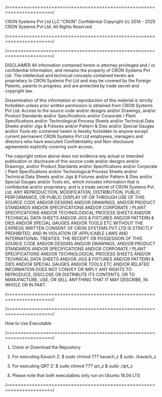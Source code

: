 /*======================================================================*/

CRON Systems Pvt Ltd LLC "CRON" Confidential
Copyright (c) 2014 - 2025 CRON Systems Pvt Ltd. All Rights Reserved

/*======================================================================*/


/*======================================================================*/

DISCLAIMER
All information contained herein is attorney privileged and / or confidential information, and remains the property of CRON Systems Pvt Ltd. The intellectual and technical concepts contained herein are proprietary to CRON Systems Pvt Ltd and may be covered by the Foreign Patents, patents in progress, and are protected by trade secret and copyright law.

Dissemination of this information or reproduction of this material is strictly forbidden unless prior written permission is obtained from CRON Systems Pvt Ltd. Access to the source code and/or designs and/or Drawings, and/or Product Standards and/or Specifications and/or Corporate / Plant Specifications and/or Technological Process Sheets and/or Technical Data Sheets and/or Jigs & Fixtures and/or Pattern & Dies and/or Special Gauges and/or Tools etc contained herein is hereby forbidden to anyone except current permanent CRON Systems Pvt Ltd employees, managers and directors who have executed Confidentiality and Non-disclosure agreements explicitly covering such access.

The copyright notice above does not evidence any actual or intended publication or disclosure of this source code and/or designs and/or Drawings, and/or Product Standards and/or Specifications and/or Corporate / Plant Specifications and/or Technological Process Sheets and/or Technical Data Sheets and/or Jigs & Fixtures and/or Pattern & Dies and/or Special Gauges and/or Tools etc, which includes information that is confidential and/or proprietary, and is a trade secret of CRON Systems Pvt Ltd. ANY REPRODUCTION, MODIFICATION, DISTRIBUTION, PUBLIC PERFORMANCE, OR PUBLIC DISPLAY OF OR THROUGH USE OF THIS SOURCE CODE AND/OR DESIGNS AND/OR DRAWINGS, AND/OR PRODUCT STANDARDS AND/OR SPECIFICATIONS AND/OR CORPORATE / PLANT SPECIFICATIONS AND/OR TECHNOLOGICAL PROCESS SHEETS AND/OR TECHNICAL DATA SHEETS AND/OR JIGS & FIXTURES AND/OR PATTERN & DIES AND/OR SPECIAL GAUGES AND/OR TOOLS ETC WITHOUT THE EXPRESS WRITTEN CONSENT OF CRON SYSTEMS PVT LTD IS STRICTLY PROHIBITED, AND IN VIOLATION OF APPLICABLE LAWS AND INTERNATIONAL TREATIES. THE RECEIPT OR POSSESSION OF THIS SOURCE CODE AND/OR DESIGNS AND/OR DRAWINGS, AND/OR PRODUCT STANDARDS AND/OR SPECIFICATIONS AND/OR CORPORATE / PLANT SPECIFICATIONS AND/OR TECHNOLOGICAL PROCESS SHEETS AND/OR TECHNICAL DATA SHEETS AND/OR JIGS & FIXTURES AND/OR PATTERN & DIES AND/OR SPECIAL GAUGES AND/OR TOOLS ETC AND/OR RELATED INFORMATION DOES NOT CONVEY OR IMPLY ANY RIGHTS TO REPRODUCE, DISCLOSE OR DISTRIBUTE ITS CONTENTS, OR TO MANUFACTURE, USE, OR SELL ANYTHING THAT IT MAY DESCRIBE, IN WHOLE OR IN PART.

/*======================================================================*/


/*======================================================================*/

How to Use Executable

/*======================================================================*/

1. Clone or Download the Repository
2. For executing Kavach Z:
$ sudo chmod 777 kavach_z
$ sudo ./kavach_z <IP of KavachZ>

3. For executing QRT Z:
$ sudo chmod 777 qrt_z
$ sudo ./qrt_z <IP of QrtZ>

4. Please note that both executables only run on Ubuntu 16.04 LTS


/*======================================================================*/


